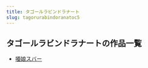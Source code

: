 ```yaml
---
title: タゴールラビンドラナート
slug: tagorurabindoranatoc5
---
```


## タゴールラビンドラナートの作品一覧

- [唖娘スバー](yaniangsubaa3)
